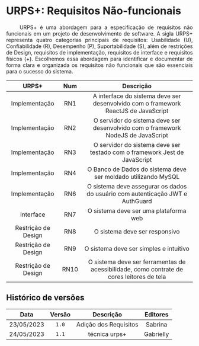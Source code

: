 # URPS+: Requisitos Não-funcionais

<p align="justify"> &emsp;&emsp;
URPS+ é uma abordagem para a especificação de requisitos não funcionais em um projeto de desenvolvimento de software. A sigla URPS+ representa quatro categorias principais de requisitos: Usabilidade (U), Confiabilidade (R), Desempenho (P), Suportabilidade (S), além de restrições de Design, requisitos de implementação, requisitos de interface e requisitos físicos (+). Escolhemos essa abordagem para identificar e documentar de forma clara e organizada os requisitos não funcionais que são essenciais para o sucesso do sistema.</p>


|  **URPS+**| **Num**  | **Descrição** |
| :---------: | :-----------: | :---------: |
| Implementação |   RN1   | A interface do sistema deve ser desenvolvido com o framework ReactJS de JavaScript |
| Implementação |   RN2   | O servidor do sistema deve ser desenvolvido com o framework NodeJS de JavaScript |
| Implementação |   RN3   | O servidor do sistema deve ser testado com o framework Jest de JavaScript |
| Implementação |   RN4   | O Banco de Dados do sistema deve ser moldado utilizando MySQL |
| Implementação |   RN6   | O sistema deve assegurar os dados do usuário com autenticação JWT e AuthGuard |
| Interface |   RN7   | O sistema deve ser uma plataforma web |
| Restrição de Design |   RN8   | O sistema deve ser responsivo |
| Restrição de Design |   RN9   | O sistema deve ser simples e intuitivo |
| Restrição de Design |   RN10   | O sistema deve ser ferramentas de acessibilidade, como contrate de cores  leitores de tela |


## Histórico de versões


|  **Data**  |**Versão** |    **Descrição**     |   **Editores**   |
| :--------: | :-------: | :-------------------: | :--------------: |
| 23/05/2023 |   `1.0`   |  Adição dos Requisitos      | Sabrina  |
| 24/05/2023 |   `1.1`   |  técnica urps+      | Gabrielly |
